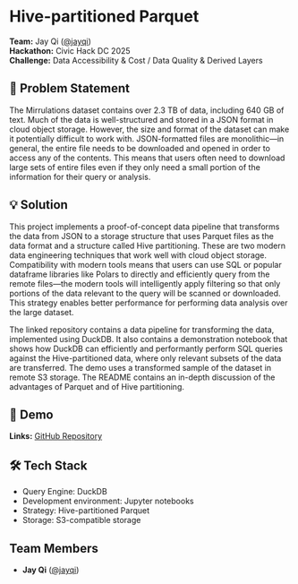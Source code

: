 # Hive-partitioned Parquet

**Team:** Jay Qi ([@jayqi](https://github.com/jayqi))  
**Hackathon:** Civic Hack DC 2025  
**Challenge:** Data Accessibility & Cost / Data Quality & Derived Layers

## 🎯 Problem Statement

The Mirrulations dataset contains over 2.3 TB of data, including 640 GB of text. Much of the data is well-structured and stored in a JSON format in cloud object storage. However, the size and format of the dataset can make it potentially difficult to work with. JSON-formatted files are monolithic—in general, the entire file needs to be downloaded and opened in order to access any of the contents. This means that users often need to download large sets of entire files even if they only need a small portion of the information for their query or analysis. 

## 💡 Solution

This project implements a proof-of-concept data pipeline that transforms the data from JSON to a storage structure that uses Parquet files as the data format and a structure called Hive partitioning. These are two modern data engineering techniques that work well with cloud object storage. Compatibility with modern tools means that users can use SQL or popular dataframe libraries like Polars to directly and efficiently query from the remote files—the modern tools will intelligently apply filtering so that only portions of the data relevant to the query will be scanned or downloaded. This strategy enables better performance for performing data analysis over the large dataset.

The linked repository contains a data pipeline for transforming the data, implemented using DuckDB. It also contains a demonstration notebook that shows how DuckDB can efficiently and performantly perform SQL queries against the Hive-partitioned data, where only relevant subsets of the data are transferred. The demo uses a transformed sample of the dataset in remote S3 storage. The README contains an in-depth discussion of the advantages of Parquet and of Hive partitioning. 

## 🚀 Demo

**Links:** [GitHub Repository](https://github.com/jayqi/mirrulations-hive-partitioned-parquet)

## 🛠️ Tech Stack

- Query Engine: DuckDB
- Development environment: Jupyter notebooks
- Strategy: Hive-partitioned Parquet
- Storage: S3-compatible storage

## Team Members

- **Jay Qi** ([@jayqi](https://github.com/jayqi))

